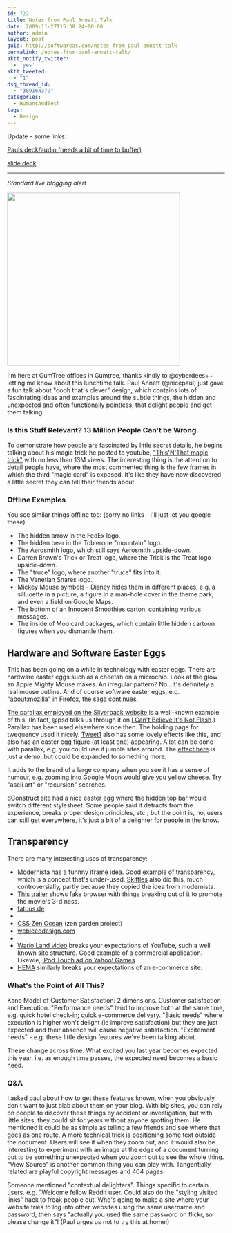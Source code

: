 ```yaml
---
id: 722
title: Notes from Paul Annett Talk
date: 2009-11-27T15:38:24+00:00
author: admin
layout: post
guid: http://softwareas.com/notes-from-paul-annett-talk
permalink: /notes-from-paul-annett-talk/
aktt_notify_twitter:
  - 'yes'
aktt_tweeted:
  - "1"
dsq_thread_id:
  - "389164379"
categories:
  - HumansAndTech
tags:
  - Design
---
```

Update - some links:

<a href="http://paulannett.co.uk/sxsw09">Pauls deck/audio (needs a bit of time to buffer)</a>

<a href="http://www.slideshare.net/nicepaul/oooh-thats-clever-unnatural-experiments-in-web-design">slide deck</a>

-----

<em>Standard live blogging alert</em>

<img style="width:400px;" src="http://picupper.com/2009/11/27/transparent_inspiration01.jpg">

I'm here at GumTree offices in Gumtree, thanks kindly to @cyberdees++ letting me know about this lunchtime talk. Paul Annett (@nicepaul) just gave a fun talk about "oooh that's clever" design, which contains lots of fascintating ideas and examples around the subtle things, the hidden and unexpected and often functionally pointless, that delight people and get them talking.

<h3>Is this Stuff Relevant? 13 Million People Can't be Wrong</h3>

To demonstrate how people are fascinated by little secret details, he begins talking about his magic trick he posted to youtube, <a href="http://www.youtube.com/watch?v=tScm-eZInBE">"This'N'That magic trick"</a> with no less than 13M views. The interesting thing is the attention to detail people have, where the most commented thing is the few frames in which the third "magic card" is exposed. It's like they have now discovered a little secret they can tell their friends about.

<h3>Offline Examples</h3>

You see similar things offline too: (sorry no links - I'll just let you google these)

* The hidden arrow in the FedEx logo.
* The hidden bear in the Toblerone "mountain" logo.
* The Aerosmith logo, which still says Aerosmith upside-down.
* Darren Brown's Trick or Treat logo, where the Trick is the Treat logo upside-down.
* The "truce" logo, where another "truce" fits into it.
* The Venetian Snares logo.
* Mickey Mouse symbols - Disney hides them in different places, e.g. a silluoette in a picture, a figure in a man-hole cover in the theme park, and even a field on Google Maps.
* The bottom of an Innocent Smoothies carton, containing various messages.
* The inside of Moo card packages, which contain little hidden cartoon figures when you dismantle them.

<h2>Hardware and Software Easter Eggs</h2>

This has been going on a while in technology with easter eggs. There are hardware easter eggs such as a cheetah on a microchip. Look at the glow an Apple Mighty Mouse makes. An irregular pattern? No...it's definitely a real mouse outline. And of course software easter eggs, e.g. <a href="about:mozilla">"about:mozilla"</a> in Firefox, the saga continues.

<a href="http://silverback.com">The parallax employed on the Silverback website</a> is a well-known example of this. (In fact, @psd talks us through it on <a href="http://icantbelieveitsnotflash.com/silverback">I Can't Believe It's Not Flash</a>.) Parallax has been used elsewhere since then. The holding page for twequency used it nicely. <a href="http://tweet1.com">Tweet1</a> also has some lovely effects like this, and also has an easter egg figure (at least one) appearing. A lot can be done with parallax, e.g. you could use it jumble sites around. The <a href="http://demo.marcofolio.net/a_parallax_illusion_with_css/">effect here</a> is just a demo, but could be expanded to something more.

It adds to the brand of a large company when you see it has a sense of humour, e.g. zooming into Google Moon would give you yellow cheese. Try "ascii art" or "recursion" searches.

dConstruct site had a nice easter egg where the hidden top bar would switch different stylesheet. Some people said it detracts from the experience, breaks proper design principles, etc.; but the point is, no, users can still get everywhere, it's just a bit of a delighter for people in the know.

<h2>Transparency</h2>

There are many interesting uses of transparency:

* <a href="http://modernista.com">Modernista</a> has a funnny iframe idea. Good example of transparency, which is a concept that's under-used. <a href="http://skittles.com">Skittles</a> also did this, much controversially, partly because they copied the idea from modernista.
* <a href="http://mybloodyvalentinein3d.com">This trailer</a> shows fake browser with things breaking out of it to promote the movie's 3-d ness.
* <a href="http://fatuus.de">fatuus.de</a>
* <a href="http://designedbyable.com/squaredeye.php"></a>
* <a href="http://www.csszengarden.com/?cssfile=http://www.css-praxis.de/cssocean/zenocean.css">CSS Zen Ocean</a> (zen garden project)
* <a href="http://webleeddesign.com">webleeddesign.com</a>
* <a href="http://de-online.co.uk/archive/5.html"></a>
* <a href="http://www.youtube.com/watch?v=zSU-z-t9Ku4">Wario Land video</a> breaks your expectations of YouTube, such a well known site structure. Good example of a commercial application. Likewie, <a href="http://www.youtube.com/watch?v=Tsic-8M6wbM">iPod Touch ad on Yahoo! Games</a>.
* <a href="http://producten.hema.nl">HEMA</a> similarly breaks your expectations of an e-commerce site.

<h3>What's the Point of All This?</h3>

Kano Model of Customer Satisfaction: 2 dimensions. Customer satisfaction and Execution. "Performance needs" tend to improve both at the same time, e.g. quick hotel check-in; quick e-commerce delivery. "Basic needs" where execution is higher won't delight (ie improve satisfaction) but they are just expected and their absence will cause negative satisfaction. "Excitement needs" - e.g. these little design features we've been talking about.

These change across time. What excited you last year becomes expected this year, i.e. as enough time passes, the expected need becomes a basic need.
  
<h3>Q&A</h3>

I asked paul about how to get these features known, when you obviously don't want to just blab about them on your blog. With big sites, you can rely on people to discover these things by accident or investigation, but with little sites, they could sit for years without anyone spotting them. He mentioned it could be as simple as telling a few friends and see where that goes as one route. A more technical trick is positioning some text outside the document. Users will see it when they zoom out, and it would also be interesting to experiment with an image at the edge of a document turning out to be something unexpected when you zoom out to see the whole thing. "View Source" is another common thing you can play with. Tangentially related are playful copyright messages and 404 pages.

Someone mentioned "contextual delighters". Things specific to certain users. e.g. "Welcome fellow Reddit user. Could also do the "styling visited links" hack to freak people out. Who's going to make a site where your website tries to log into other websites using the same username and password, then says "actually you used the same password on flickr, so please change it"! (Paul urges us not to try this at home!)